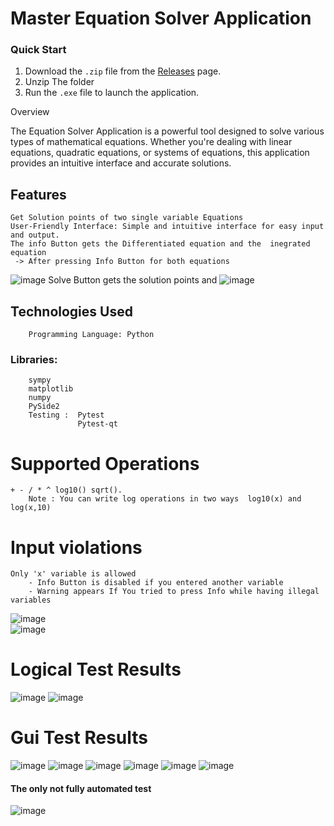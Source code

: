 # Master Equation Solver Application

### Quick Start

1. Download the `.zip` file from the [Releases](https://github.com/seifalrahman/MasterMicro_Python_Task/releases) page.
2. Unzip The folder
3. Run the `.exe` file to launch the application.


Overview

The Equation Solver Application is a powerful tool designed to solve various types of mathematical equations. Whether you're dealing with linear equations, quadratic equations, or systems of equations, this application provides an intuitive interface and accurate solutions.
## Features

    Get Solution points of two single variable Equations
    User-Friendly Interface: Simple and intuitive interface for easy input and output.
    The info Button gets the Differentiated equation and the  inegrated equation 
     -> After pressing Info Button for both equations
![image](https://github.com/user-attachments/assets/919d7b89-0bde-4d14-8b17-93816b851c67)
    Solve Button gets the solution points and
![image](https://github.com/user-attachments/assets/fd5db199-18ba-4ae4-b603-37007c951005)

## Technologies Used

        Programming Language: Python

  ### Libraries:
        sympy
        matplotlib 
        numpy 
        PySide2
        Testing :  Pytest 
                   Pytest-qt
# Supported Operations 
    + - / * ^ log10() sqrt().
        Note : You can write log operations in two ways  log10(x) and log(x,10)

# Input violations 
    Only 'x' variable is allowed 
        - Info Button is disabled if you entered another variable 
        - Warning appears If You tried to press Info while having illegal variables 
![image](https://github.com/user-attachments/assets/7676a71b-008b-4b0f-8055-f603f83ea49d)     
![image](https://github.com/user-attachments/assets/79fe2c96-a667-48d6-9748-4b4cd516f1b7)




# Logical Test Results 
![image](https://github.com/user-attachments/assets/f2d512b0-b8ab-499b-82d7-95f9e393781a)
![image](https://github.com/user-attachments/assets/c175b4cf-60ea-49c1-9e43-12f42a4eab7d)


# Gui Test Results
![image](https://github.com/user-attachments/assets/d1e97564-3041-4e06-9931-1719159402ab)
![image](https://github.com/user-attachments/assets/79918106-dd77-482e-9d75-6e5f50fdf691)
![image](https://github.com/user-attachments/assets/7469b242-1425-4238-a6ae-7a2717210aa3)
![image](https://github.com/user-attachments/assets/73262cbf-913a-439c-8ee2-7a2d9cf8f615)
![image](https://github.com/user-attachments/assets/303628f3-1159-47ff-9c35-bcdc58ade972)
![image](https://github.com/user-attachments/assets/84e4bd65-ea7c-4286-b98c-88cc107d06d3)
#### The only not fully automated test

![image](https://github.com/user-attachments/assets/3c80bf21-fd1b-4dc2-b63b-0ca0ab5410c5)

